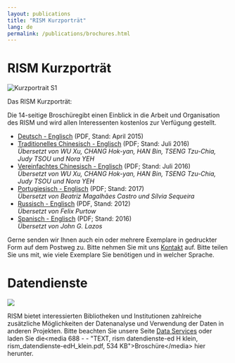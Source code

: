 ```yaml
---
layout: publications
title: "RISM Kurzporträt"
lang: de
permalink: /publications/brochures.html
---
```


# RISM Kurzporträt

 ![](/fileadmin/_processed_/csm_KurzportraitS1_bda028b738.jpg "Kurzportrait S1")

Das RISM Kurzporträt:

Die 14-seitige Broschüregibt einen Einblick in die Arbeit und Organisation des RISM und wird allen Interessenten kostenlos zur Verfügung gestellt.

- [Deutsch - Englisch](/fileadmin/content/community-content/Zentralredaktion/20150410_RISM_Broschuere_NEU-1_FINAL.pdf) (PDF, Stand: April 2015)
- [Traditionelles Chinesisch - Englisch](/fileadmin/content/community-content/Zentralredaktion/RISM_brochure_Traditional_Chinese_2017_compressed.pdf) (PDF; Stand: Juli 2016)  
_Übersetzt von_ _WU Xu, CHANG Hok-yan, HAN Bin, TSENG Tzu-Chia, Judy TSOU und Nora YEH_ 
- [Vereinfachtes Chinesisch - Englisch](/fileadmin/content/community-content/Zentralredaktion/RISM_brochure_Simplified_Chinese_2017_compressed.pdf "Leitet Herunterladen der Datei ein") (PDF; Stand: Juli 2016)  
_Übersetzt von_ _WU Xu, CHANG Hok-yan, HAN Bin, TSENG Tzu-Chia, Judy TSOU und Nora YEH_ 
- [Portugiesisch - Englisch](/fileadmin/content/community-content/Zentralredaktion/RISM_brochure_English_Portuguese_web_version.pdf) (PDF; Stand: 2017)   
_Übersetzt von Beatriz Magalhães Castro und Sílvia Sequeira_
- [Russisch - Englisch](/fileadmin/content/community-content/Zentralredaktion/RISM_Broschuere_English_Russian.pdf) (PDF, Stand: 2012)  
_Übersetzt von Felix Purtow_
- [Spanisch - Englisch](/fileadmin/content/community-content/Zentralredaktion/RISM_Broschuere_EN-ESP.pdf) (PDF; Stand: 2016)  
_Übersetzt von John G. Lazos_



Gerne senden wir Ihnen auch ein oder mehrere Exemplare in gedruckter Form auf dem Postweg zu. Bitte nehmen Sie mit uns [Kontakt](mailto:contact@rism.info "Öffnet ein Fenster zum Versenden der E-Mail") auf. Bitte teilen Sie uns mit, wie viele Exemplare Sie benötigen und in welcher Sprache.











# Datendienste

[![](/fileadmin/_processed_/csm_Datendienstebroschuere_86b376f1cd.jpg)](/index.php?eID=tx_cms_showpic&file=1516&md5=826885a9c0a173a59c2aa931791add9cb3577de5&parameters%5B0%5D=YTo0OntzOjU6IndpZHRoIjtzOjQwOiJ7JHN0eWxlcy5jb250ZW50LmltZ3RleHQu&parameters%5B1%5D=bGlua1dyYXAud2lkdGh9IjtzOjY6ImhlaWdodCI7czo0MToieyRzdHlsZXMuY29u&parameters%5B2%5D=dGVudC5pbWd0ZXh0LmxpbmtXcmFwLmhlaWdodH0iO3M6NzoiYm9keVRhZyI7czo0&parameters%5B3%5D=MToiPGJvZHkgc3R5bGU9Im1hcmdpbjowOyBiYWNrZ3JvdW5kOiNmZmY7Ij4iO3M6&parameters%5B4%5D=NDoid3JhcCI7czozNzoiPGEgaHJlZj0iamF2YXNjcmlwdDpjbG9zZSgpOyI%2BIHwg&parameters%5B5%5D=PC9hPiI7fQ%3D%3D "Datendienstebroschuere")

RISM bietet interessierten Bibliotheken und Institutionen zahlreiche zusätzliche Möglichkeiten der Datenanalyse und Verwendung der Daten in anderen Projekten. Bitte beachten Sie unsere Seite [Data Services](/de/community/entwicklung/dataservice.html) oder laden Sie die\<media 688 - - "TEXT, rism datendienste-ed H klein, rism\_datendienste-edH\_klein.pdf, 534 KB"\>Broschüre\</media\> hier herunter.